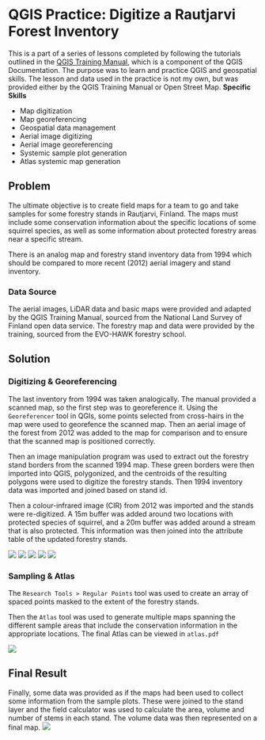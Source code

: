 # QGIS Practice: Digitize a Rautjarvi Forest Inventory
This is a part of a series of lessons completed by following the tutorials outlined in the [QGIS Training Manual](https://docs.qgis.org/3.34/en/docs/training_manual/index.html), which is a component of the QGIS Documentation. The purpose was to learn and practice QGIS and geospatial skills. The lesson and data used in the practice is not my own, but was provided either by the QGIS Training Manual or Open Street Map.
**Specific Skills**
- Map digitization
- Map georeferencing
- Geospatial data management
- Aerial image digitizing
- Aerial image georeferencing
- Systemic sample plot generation
- Atlas systemic map generation

## Problem
The ultimate objective is to create field maps for a team to go and take samples for some forestry stands in Rautjarvi, Finland. The maps must include some conservation information about the specific locations of some squirrel species, as well as some information about protected forestry areas near a specific stream. 

There is an analog map and forestry stand inventory data from 1994 which should be compared to more recent (2012) aerial imagery and stand inventory. 

### Data Source
The aerial images, LiDAR data and basic maps were provided and adapted by the QGIS Training Manual, sourced from the National Land Survey of Finland open data service. The forestry map and data were provided by the training, sourced from the EVO-HAWK forestry school.

## Solution
### Digitizing & Georeferencing
The last inventory from 1994 was taken analogically. The manual provided a scanned map, so the first step was to georeference it. Using the `Georeferencer` tool in QGIs, some points selected from cross-hairs in the map were used to georefence the scanned map. Then an aerial image of the forest from 2012 was added to the map for comparison and to ensure that the scanned map is positioned correctly. 

Then an image manipulation program was used to extract out the forestry stand borders from the scanned 1994 map. These green borders were then imported into QGIS, polygonized, and the centroids of the resulting polygons were used to digitize the forestry stands. Then 1994 inventory data was imported and joined based on stand id. 

Then a colour-infrared image (CIR) from 2012 was imported and the stands were re-digitized. A 15m buffer was added around two locations with protected species of squirrel, and a 20m buffer was added around a stream that is also protected. This information was then joined into the attribute table of the updated forestry stands.

![](/images/1994map.png) ![](/images/map_w_aerial.png) ![](/images/green.png) ![](/images/1994_stands.png) ![](/images/2012protect.png) 

### Sampling & Atlas
The `Research Tools > Regular Points` tool was used to create an array of spaced points masked to the extent of the forestry stands.

Then the `Atlas` tool was used to generate multiple maps spanning the different sample areas that include the conservation information in the appropriate locations. The final Atlas can be viewed in `atlas.pdf`

![](/images/samples.png)

## Final Result
Finally, some data was provided as if the maps had been used to collect some information from the sample plots. These were joined to the stand layer and the field calculator was used to calculate the area, volume and number of stems in each stand. The volume data was then represented on a final map.
![](/images/final.jpg)
